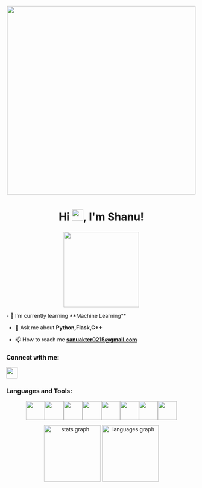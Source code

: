 <p align="center">
  <img src="https://art.pixilart.com/d5ec027f41e057b.gif" width="500">
</p>
<h1 align="center">Hi <img src="https://f.hubspotusercontent40.net/hubfs/6893492/partying_face.gif" width="30">, I'm Shanu!</h1>
<h3 align="center"> </h3>
<p align="center">
<img src="https://cdn.dribbble.com/users/4055494/screenshots/15215756/media/d2b66c4ca0192aa26d103448b3d1518b.gif" width="200">
</p>
- 🌱 I’m currently learning **Machine Learning**

- 💬 Ask me about **Python,Flask,C++**

- 📫 How to reach me **sanuakter0215@gmail.com**


<h3 align="left">Connect with me:</h3>
<p align="left">
<a href="https://www.facebook.com/nowrin.noon.9" target="blank"><img src="https://i.giphy.com/media/pejyg6fy1JpoQuLQQp/200w.webp" width="30"></a>
</p>

<h3 align="left">Languages and Tools:</h3>
<p align="center">
<img src="https://media3.giphy.com/media/ln7z2eWriiQAllfVcn/200w.webp" width="50"><img src="https://i.giphy.com/media/LMt9638dO8dftAjtco/200.webp" width="50"><img src="https://i.giphy.com/media/KzJkzjggfGN5Py6nkT/200.webp" width="50"><img src="https://i.giphy.com/media/IdyAQJVN2kVPNUrojM/200.webp" width="50"><img src="https://i.giphy.com/media/Ri2TUcKlaOcaDBxFpY/200.webp" width="50"><img src="https://i.giphy.com/media/XAxylRMCdpbEWUAvr8/200.webp" width="50"><img src="https://i.giphy.com/media/fsEaZldNC8A1PJ3mwp/200.webp" width="50"><img src="https://i.giphy.com/media/UQJlZ2OcaCA2RLfGiZ/200.webp" width="50">
</p>

<div align="center">
  <img src="https://github-readme-stats.vercel.app/api?hide_title=false&hide_rank=false&show_icons=true&include_all_commits=true&count_private=true&disable_animations=false&theme=chartreuse-dark&locale=en&hide_border=true&username=Shanu119" height="150" alt="stats graph"  />
  <img src="https://github-readme-stats.vercel.app/api/top-langs?locale=en&hide_title=false&layout=compact&card_width=320&langs_count=6&theme=chartreuse-dark&hide_border=true&username=Shanu119" height="150" alt="languages graph"  />
</div>
